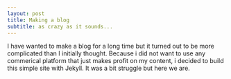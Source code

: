 ```yaml
---
layout: post
title: Making a blog
subtitle: as crazy as it sounds...
---
```


I have wanted to make a blog for a long time but it turned out to be more complicated than I initially thought. Because i did not want to use any commerical platform that just makes profit on my content, i decided to build this simple site with Jekyll. It was a bit struggle but here we are.
